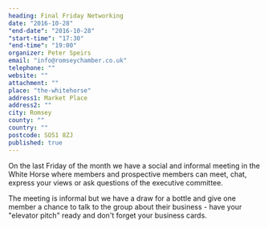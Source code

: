 ```yaml
---
heading: Final Friday Networking
date: "2016-10-28"
"end-date": "2016-10-28"
"start-time": "17:30"
"end-time": "19:00"
organizer: Peter Speirs
email: "info@romseychamber.co.uk"
telephone: ""
website: ""
attachment: ""
place: "the-whitehorse"
address1: Market Place
address2: ""
city: Romsey
county: ""
country: ""
postcode: SO51 8ZJ
published: true
---
```


On the last Friday of the month we have a social and informal meeting in the White Horse where members and prospective members can meet, chat, express your views or ask questions of the executive committee.

The meeting is informal but we have a draw for a bottle and give one member a chance to talk to the group about their business - have your "elevator pitch" ready and don't forget your business cards.
